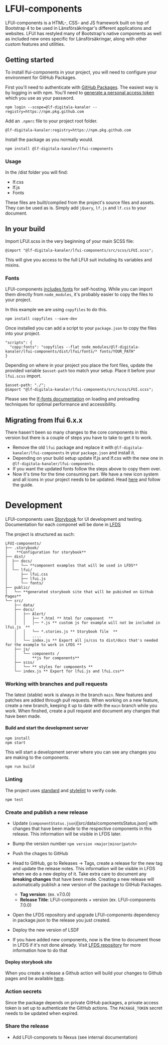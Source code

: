 # LFUI-components
LFUI-components is a HTML-, CSS- and JS framework built on top of Bootstrap 4 to
be used in Länsförsäkringar's different applications and websites. LFUI has
restyled many of Bootstrap's native components as well as included new ones
specific for Länsförsäkringar, along with other custom features and utilities.

## Getting started
To install lfui-components in your project, you will need to configure your
environment for GitHub Packages.

First you'll need to authenticate with [GitHub Packages][github-packages]. The
easiest way is by logging in with npm. You'll need to [generate a personal
access token][personal-access-token] which you use as your password.

```
npm login --scope=@lf-digitala-kanaler --registry=https://npm.pkg.github.com
```

Add an `.npmrc` file to your project root folder.

```
@lf-digitala-kanaler:registry=https://npm.pkg.github.com
```

Install the package as you normally would.

```
npm install @lf-digitala-kanaler/lfui-components
```

### Usage
In the /dist folder you will find:

* lf.css
* lf.js
* Fonts

These files are built/compiled from the project's source files and assets. They
can be used as is. Simply add `jQuery`, `lf.js` and `lf.css` to your document.

## In your build
Import LFUI.scss in the very beginning of your main SCSS file:

```
@import "@lf-digitala-kanaler/lfui-components/src/scss/LFUI.scss";
```

This will give you access to the full LFUI suit including its variables and
mixins.

### Fonts
LFUI-components [includes fonts](lf-fonts) for self-hosting. While you can import them
directly from `node_modules`, it's probably easier to copy the files to your
project.

In this example we are using `copyfiles` to do this.

```
npm install copyfiles --save-dev
```

Once installed you can add a script to your `package.json` to copy the files
into your project.

```
"scripts": {
  "copy:fonts": "copyfiles --flat node_modules/@lf-digitala-kanaler/lfui-components/dist/lfui/fonts/* fonts/YOUR_PATH"
}
```

Depending on where in your project you place the font files, update the provided
variable `$asset-path` too match your setup. Place it before your `lfui.scss`
import.

```
$asset-path: "./";
@import "@lf-digitala-kanaler/lfui-components/src/scss/LFUI.scss";
```

Please see the [lf-fonts documentation](lf-fonts) on loading and preloading 
techniques for optimal performance and accessibility.

## Migrating from lfui 6.x.x
There hasen't been so many changes to the core components in this version but
there is a couple of steps you have to take to get it to work.

* Remove the old `lfui` package and replace it with
`@lf-digitala-kanaler/lfui-components` in your `package.json` and install it.
* Depending on your build setup update lf.js and lf.css with the new one in
`@lf-digitala-kanaler/lfui-components`.
* If you want the updated fonts follow the steps above to copy them over.
* Now it's time for the time consuming part. We have a new icon system and all
icons in your project needs to be updated. Head [here][lfui-icons] and follow
the guide.

# Development
LFUI-components uses [Storybook](https://storybook.js.org/) for UI development
and testing. Documentation for each componet will be done in
[LFDS](https://lf-digitala-kanaler.github.io/)

The project is structured as such:

```
LFUI-components/
├── .storybook/
│    **Configuration for storybook**
├── dist/
│  ├── docs/
│  │   └── **component examples that will be used in LFDS**
│  └── lfui/
│      ├── lfui.css
│      ├── lfui.js
│      └── fonts/
├── public/
│   └── **generated storybook site that will be pubished on Github Pages**
└── src/
    ├── data/
    ├── docs/
    │   ├── Alert/
    │   │   ├── *.html ** html for component  **
    │   │   │── *.js ** custom js for example will not be included in lfui.js  **
    │   │   └── *.stories.js ** Storybook file  **
    │   │   ....
    │   └── index.js ** Export all js/css to dist/docs that's needed for the example to work in LFDS **
    ├── js/
    │   └── components /
    │       **js for components**
    ├── scss/
    │   └── ** styles for components **
    └── index.js ** Export for lfui.js and lfui.css**
```

### Working with branches and pull requests
The latest (stable) work is always in the branch `main`. New features and
patches are added through pull requests. When working on a new feature, create
a new branch, keeping it up to date with the `main` branch while you work. When
finshed, create a pull request and document any changes that have been made.

#### Build and start the development server
```
npm install
npm start
```

This will start a development server where you can see any changes you are
making to the components.

```
npm run build
```

### Linting
The project uses [standard][standard] and [stylelint][stylelint] to verify code.

```
npm test
```

### Create and publish a new release
* Update (`componentStatus.json`)[src/data/componentsStatus.json] with changes
that have been made to the respective components in this release. This
information will be visible in LFDS later.
* Bump the version number `npm version <major|minor|patch>`
* Push the chages to GitHub
* Head to GitHub, go to Releases -> Tags, create a release for the new tag and
update the release notes. This information will be visible in LFDS when we do a
new deploy of it. Take extra care to document any **breaking changes** that have
been made. Creating a new release will automatically publish a new version of
the package to GitHub Packages.

  - **Tag version:** (ex. v7.0.0)
  - **Release Title**: LFUI-components + version (ex. LFUI-components 7.0.0)

* Open the LFDS repository and upgrade LFUI-components dependency in
package.json to the release you just created.
* Deploy the new version of LSDF
* If you have added new components, now is the time to document those in LFDS if
it's not done already. Visit [LFDS repository][lsdf-repository] for more
information how to do that

#### Deploy storybook site
When you create a release a Github action will build your changes to Github
pages and be available [here][lfui-components-webpage].

### Action secrets
Since the package depends on private GitHub packages, a private access token is
set up to authenticate the GitHub actions. The `PACKAGE_TOKEN` secret needs to
be updated when expired.

### Share the release
* Add LFUI-componets to Nexus (see internal documentation)

[lsdf-repository]: https://github.com/LF-digitala-kanaler/LFDS
[lfui-components-webpage]: https://lf-digitala-kanaler.github.io/LFUI-components
[github-packages]: https://docs.github.com/en/packages/working-with-a-github-packages-registry/working-with-the-npm-registry#authenticating-to-github-packages
[personal-access-token]: https://docs.github.com/en/authentication/keeping-your-account-and-data-secure/creating-a-personal-access-token
[font-fonts]: https://github.com/LF-digitala-kanaler/lf-fonts
[lfui-icons]: https://github.com/LF-digitala-kanaler/LFUI-icons
[standard]: https://standardjs.com
[stylelint]: https://stylelint.io
